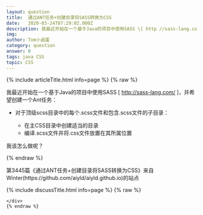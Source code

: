 ```yaml
---
layout: question
title:  通过ANT任务+创建目录将SASS转换为CSS
date:   2020-03-24T07:29:02.000Z
description: 我最近开始在一个基于Java的项目中使用SASS \[ http //sass-lang.com/ \]，并希望创建一个Ant任务：对于顶级scss目录...
img: 
author: Tom小卤蛋
category: question
answer: 0
tags: java CSS
topic: CSS
---
```

<div class="article-root">
  <div class="article">
    {% include articleTitle.html info=page %}
    {% raw %}
    <div class="article-content"><p><font style="vertical-align: inherit;"><font style="vertical-align: inherit;">我最近开始</font><font style="vertical-align: inherit;">在一个基于Java的项目中</font><font style="vertical-align: inherit;">使用SASS [ </font></font><a href="http://sass-lang.com/" rel="noreferrer"><font style="vertical-align: inherit;"><font style="vertical-align: inherit;">http://sass-lang.com/</font></font></a><font style="vertical-align: inherit;"><font style="vertical-align: inherit;"> ]，并希望创建一个Ant任务：</font></font></p>

<ul>
<li><font style="vertical-align: inherit;"><font style="vertical-align: inherit;">对于顶级scss目录中的每个.scss文件和包含.scss文件的子目录：

</font></font><ul>
<li><font style="vertical-align: inherit;"><font style="vertical-align: inherit;">在主CSS目录中创建适当的目录</font></font></li>
<li><font style="vertical-align: inherit;"><font style="vertical-align: inherit;">编译.scss文件并将.css文件放置在其所属位置</font></font></li>
</ul></li>
</ul>

<p><font style="vertical-align: inherit;"><font style="vertical-align: inherit;">我该怎么做呢？</font></font></p></div>
    {% endraw %}
  </div>
  <p class="winter_mark">第3445篇《通过ANT任务+创建目录将SASS转换为CSS》来自Winter(https://github.com/aiyld/aiyld.github.io)的站点</p>
  <div class="discuss-wrapper">
    {% include discussTitle.html info=page %}
    {% raw %}
    <div class="discuss-list">
    
    </div>
    {% endraw %}
  </div>
<div>
